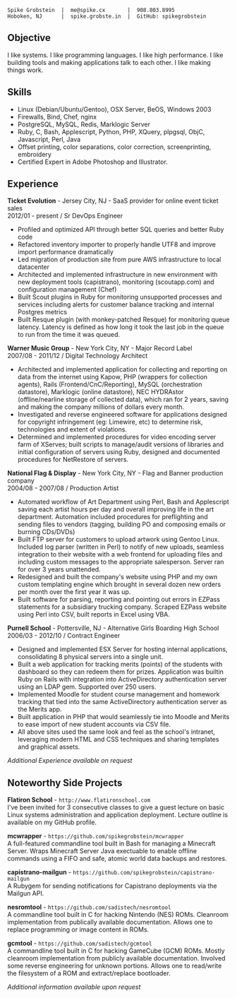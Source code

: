 

    Spike Grobstein  |  me@spike.cx       |  908.803.8995
    Hoboken, NJ      |  spike.grobste.in  |  GitHub: spikegrobstein

## Objective

I like systems. I like programming languages. I like high performance. I like building tools and
making applications talk to each other. I like making things work.

## Skills

 * Linux (Debian/Ubuntu/Gentoo), OSX Server, BeOS, Windows 2003
 * Firewalls, Bind, Chef, nginx
 * PostgreSQL, MySQL, Redis, Marklogic Server
 * Ruby, C, Bash, Applescript, Python, PHP, XQuery, plpgsql, ObjC, Javascript, Perl, Java
 * Offset printing, color separations, color correction, screenprinting, embroidery
 * Certified Expert in Adobe Photoshop and Illustrator.

## Experience

**Ticket Evolution** - Jersey City, NJ - SaaS provider for online event ticket sales  
2012/01 - present / Sr DevOps Engineer

 * Profiled and optimized API through better SQL queries and better Ruby code
 * Refactored inventory importer to properly handle UTF8 and improve import performance dramatically
 * Led migration of production site from pure AWS infrastructure to local datacenter
 * Architected and implemented infrastructure in new environment with new deployment tools (capistrano),
   monitoring (scoutapp.com) and configuration management (Chef)
 * Built Scout plugins in Ruby for monitoring unsupported processes and services including alerts for
   customer balance tracking and internal Postgres metrics
 * Built Resque plugin (with monkey-patched Resque) for monitoring queue latency. Latency is defined as
   how long it took the last job in the queue to run from the time it was queued.

**Warner Music Group** - New York City, NY - Major Record Label  
2007/08 - 2011/12 / Digital Technology Architect

 * Architected and implemented application for collecting and reporting on data from the internet using
   Kapow, PHP (wrappers for collection agents), Rails (Frontend/CnC/Reporting), MySQL (orchestration
   datastore), Marklogic (online datastore), NEC HYDRAstor (offline/nearline storage of collected data),
   which ran for 2 years, saving and making the company millions of dollars every month.
 * Investigated and reverse engineered software for applications designed for copyright infringement
   (eg: Limewire, etc) to determine risk, technologies and extent of violations.
 * Determined and implemented procedures for video encoding server farm of XServes; built scripts to
   manage/audit versions of libraries and initial configuration of servers using Ruby, designed and
   documented procedures for NetRestore of servers.

**National Flag & Display** - New York City, NY - Flag and Banner production company  
2004/08 - 2007/08 / Production Artist

 * Automated workflow of Art Department using Perl, Bash and Applescript saving each artist hours per
   day and overall improving life in the art department. Automation included procedures for preflighting
   and sending files to vendors (tagging, building PO and composing emails or burning CDs/DVDs)
 * Built FTP server for customers to upload artwork using Gentoo Linux. Included log parser (written in
   Perl) to notify of new uploads, seamless integration to their website with a web frontend for uploading
   files and including custom messages to the appropriate salesperson. Server ran for over 3 years
   unattended.
 * Redesigned and built the company's website using PHP and my own custom templating engine which
   brought in several dozen new orders per month over the first year it was up.
 * Built software for parsing, reporting and pointing out errors in EZPass statements for a subsidiary
   trucking company. Scraped EZPass website using Perl into CSV, built reports in Excel using VBA.

**Purnell School** - Pottersville, NJ - Alternative Girls Boarding High School  
2006/03 - 2012/10 / Contract Engineer

 * Designed and implemented ESX Server for hosting internal applications, consolidating 8 physical
   servers into a single unit.
 * Built a web application for tracking merits (points) of the students with dashboard so they can
   redeem them for prizes. Application was builtin Ruby on Rails with integration into ActiveDirectory
   authentication server using an LDAP gem. Supported over 250 users.
 * Implemented Moodle for student course management and homework tracking that tied into the same
   ActiveDirectory authentication server as the Merits app.
 * Built application in PHP that would seamlessly tie into Moodle and Merits to ease import of
   new student accounts via CSV file.
 * All above sites used the same look and feel as the school's intranet, leveraging modern HTML and
   CSS techniques and sharing templates and graphical assets.

*Additional Experience available on request*

## Noteworthy Side Projects

**Flatiron School** - `http://www.flatironschool.com`  
I've been invited for 3 consecutive classes to give a guest lecture on basic Linux systems administration
and application deployment. Lecture outline is available on my GitHub profile.

**mcwrapper** - `https://github.com/spikegrobstein/mcwrapper`  
A full-featured commandline tool built in Bash for managing a Minecraft Server. Wraps Minecraft Server
Java exectuable to enable offline commands using a FIFO and safe, atomic world data backups and restores.

**capistrano-mailgun** - `https://github.com/spikegrobstein/capistrano-mailgun`  
A Rubygem for sending notifications for Capistrano deployments via the Mailgun API.

**nesromtool** - `https://github.com/sadistech/nesromtool`  
A commandline tool built in C for hacking Nintendo (NES) ROMs. Cleanroom implementation from publically
available documentation. Allows one to replace programming or image content in ROMs.

**gcmtool** - `https://github.com/sadistech/gcmtool`  
A commandline tool built in C for hacking GameCube (GCM) ROMs. Mostly cleanroom implementation from
publicly available documentation. Involved some reverse engineering for unknown portions. Allows one
to read/write the filesystem of a ROM and extract/replace bootloader.

*Additional information available upon request*
